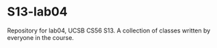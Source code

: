 S13-lab04
=========

Repository for lab04, UCSB CS56 S13.  A collection of classes written by everyone in the course.
